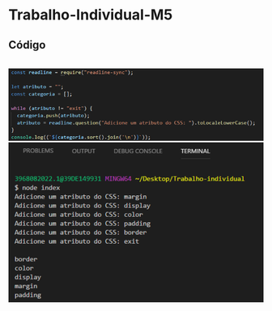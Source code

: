 # Trabalho-Individual-M5

<h2>Código</h2> <br>

<img src="img/imagem-index.PNG"/>

 <br>
 
 <img src="img/terminal.PNG" />
